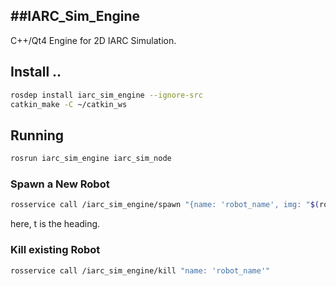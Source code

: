 ##IARC\_Sim\_Engine
---

C++/Qt4 Engine for 2D IARC Simulation.

## Install ..

```bash
rosdep install iarc_sim_engine --ignore-src
catkin_make -C ~/catkin_ws
```

## Running

```bash
rosrun iarc_sim_engine iarc_sim_node
```

### Spawn a New Robot

```bash
rosservice call /iarc_sim_engine/spawn "{name: 'robot_name', img: "$(rospack find iarc_sim_engine)/data/roomba.png", radius: 0.35, x: 0.0, y: 0.4, t: 0.2}" 
```

here, t is the heading.

### Kill existing Robot

```bash
rosservice call /iarc_sim_engine/kill "name: 'robot_name'" 
```
